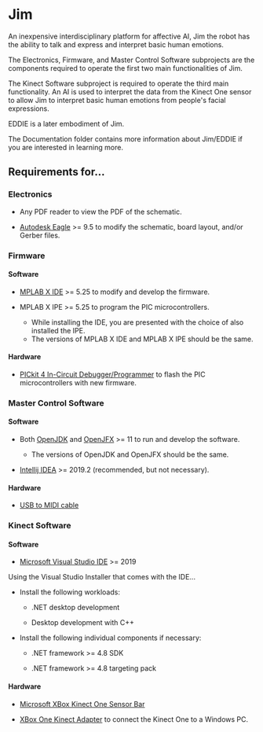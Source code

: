 # Jim

An inexpensive interdisciplinary platform for affective AI, Jim the robot has the ability to talk and express and interpret basic human emotions.

The Electronics, Firmware, and Master Control Software subprojects are the components required to operate the first two main functionalities of Jim. 

The Kinect Software subproject is required to operate the third main functionality. An AI is used to interpret the data from the Kinect One sensor to allow Jim to interpret basic human emotions from people's facial expressions.

EDDIE is a later embodiment of Jim.

The Documentation folder contains more information about Jim/EDDIE if you are interested in learning more.

## Requirements for...

### Electronics

- Any PDF reader to view the PDF of the schematic.

- [Autodesk Eagle](https://www.autodesk.com/products/eagle/free-download) >= 9.5 to modify the schematic, board layout, and/or Gerber files.

### Firmware

#### Software

- [MPLAB X IDE](https://www.microchip.com/mplab/mplab-x-ide) >= 5.25 to modify and develop the firmware.

- MPLAB X IPE >= 5.25 to program the PIC microcontrollers.
  - While installing the IDE, you are presented with the choice of also installed the IPE.
  - The versions of MPLAB X IDE and MPLAB X IPE should be the same.
  
#### Hardware

- [PICkit 4 In-Circuit Debugger/Programmer](https://www.microchip.com/developmenttools/ProductDetails/PG164140) to flash the PIC microcontrollers with new firmware.

### Master Control Software

#### Software

- Both [OpenJDK](https://adoptopenjdk.net/) and [OpenJFX](https://gluonhq.com/products/javafx/) >= 11 to run and develop the software.
  - The versions of OpenJDK and OpenJFX should be the same.
  
- [Intellij IDEA](https://www.jetbrains.com/idea/download/) >= 2019.2 (recommended, but not necessary).

#### Hardware 

- [USB to MIDI cable](https://www.amazon.com/HDE-Synthesizer-Microphone-Instrument-Converter/dp/B00D3QFHN8/)

### Kinect Software

#### Software

- [Microsoft Visual Studio IDE](https://visualstudio.microsoft.com/) >= 2019

Using the Visual Studio Installer that comes with the IDE... 

- Install the following workloads:

  - .NET desktop development
  
  - Desktop development with C++
  
- Install the following individual components if necessary:

  - .NET framework >= 4.8 SDK
  
  - .NET framework >= 4.8 targeting pack

#### Hardware

- [Microsoft XBox Kinect One Sensor Bar](https://www.amazon.com/Microsoft-Xbox-One-Kinect-Sensor-Renewed/dp/B00YT168WA/)

- [XBox One Kinect Adapter](https://www.amazon.com/Adapter-PartsCrop-Windows-Interactive-Development/dp/B07H9TLNV4/) to connect the Kinect One to a Windows PC.
